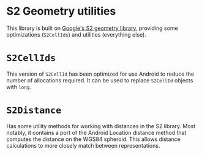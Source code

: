 
# S2 Geometry utilities

This library is built on [Google's S2 geometry library](https://github.com/google/s2-geometry-library-java), providing some optimizations (`S2CellIds`) and utilities (everything else).

# `S2CellIds`

This version of `S2CellId` has been optimized for use Android to reduce the number of allocations required. It can be used to replace `S2CellId` objects with `long`.

# `S2Distance`

Has some utility methods for working with distances in the S2 library. Most notably, it contains a port of the Android Location distance method that computes the distance on the WGS84 spheroid. This allows distance calculations to more closely match between representations.
